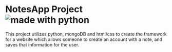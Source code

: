 # NotesApp Project ![made with python](https://img.shields.io/badge/made%20with-python-brightgreen)
This project utilizes python, mongoDB and html/css to create the framework for a website which allows someone to create an account with a note, and saves that information for the user.
